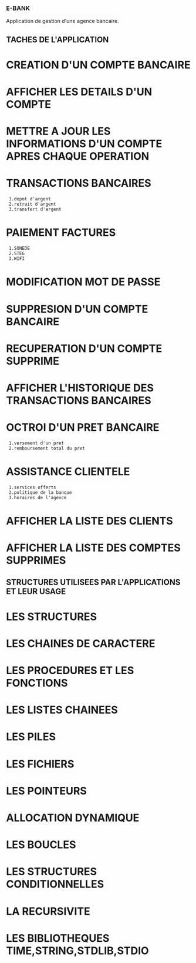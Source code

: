 ### E-BANK
Application de gestion d'une agence bancaire.

## TACHES DE L'APPLICATION
  # CREATION D'UN COMPTE BANCAIRE

  # AFFICHER LES DETAILS D'UN COMPTE

  # METTRE A JOUR LES INFORMATIONS D'UN COMPTE APRES CHAQUE OPERATION
  
  # TRANSACTIONS BANCAIRES
     1.depot d'argent
     2.retrait d'argent
     3.transfert d'argent
  
  # PAIEMENT FACTURES
     1.SONEDE
     2.STEG
     3.WIFI

  # MODIFICATION MOT DE PASSE
  
  # SUPPRESION D'UN COMPTE BANCAIRE

  # RECUPERATION D'UN COMPTE SUPPRIME
  
  # AFFICHER L'HISTORIQUE DES TRANSACTIONS BANCAIRES
  
  # OCTROI D'UN PRET BANCAIRE
     1.versement d'un pret 
     2.remboursement total du pret
  
  # ASSISTANCE CLIENTELE
     1.services offerts
     2.politique de la banque
     3.horaires de l'agence

  # AFFICHER LA LISTE DES CLIENTS

  # AFFICHER LA LISTE DES COMPTES SUPPRIMES

## STRUCTURES UTILISEES PAR L'APPLICATIONS ET LEUR USAGE
   # LES STRUCTURES
   # LES CHAINES DE CARACTERE
   # LES PROCEDURES ET LES FONCTIONS
   # LES LISTES CHAINEES
   # LES PILES
   # LES FICHIERS
   # LES POINTEURS
   # ALLOCATION DYNAMIQUE
   # LES BOUCLES
   # LES STRUCTURES CONDITIONNELLES
   # LA RECURSIVITE
   # LES BIBLIOTHEQUES TIME,STRING,STDLIB,STDIO
  
